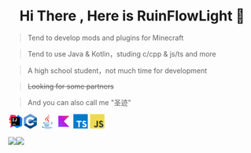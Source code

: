 <h1 align="center">Hi There , Here is RuinFlowLight 👋</h1>

   > Tend to develop mods and plugins for Minecraft<br>
   
   > Tend to use Java & Kotlin，studing c/cpp & js/ts and more<br>
   
   > A high school student，not much time for development<br>

   > ~~Looking for some partners~~ <br>

   > And you can also call me "圣迹" <br>
   
<img src="https://github.com/devicons/devicon/blob/master/icons/intellij/intellij-original.svg" title="Idea" alt="Idea" width="30" height="30"/><img src="https://github.com/devicons/devicon/blob/master/icons/cplusplus/cplusplus-original.svg" title="Cpp" alt="Cpp" width="30" height="30"/>
<img src="https://github.com/devicons/devicon/blob/master/icons/java/java-original.svg" title="Java" alt="Idea" width="30" height="30"/>
<img src="https://github.com/devicons/devicon/blob/master/icons/kotlin/kotlin-original.svg" title="kotlin" alt="kotlin" width="30" height="30"/>
<img src="https://github.com/devicons/devicon/blob/master/icons/typescript/typescript-original.svg" title="typescript" alt="typescript" width="30" height="30"/>
<img src="https://github.com/devicons/devicon/blob/master/icons/javascript/javascript-original.svg" title="javascript" alt="javascript" width="30" height="30"/>

<img align="left" src="https://github-readme-stats.vercel.app/api?username=snugbrick&hide_border=true&count_private=true&show_icons=true&icon_color=059878&title_color=059878"/>

<img align="left" src="https://github-readme-stats.vercel.app/api/top-langs/?username=snugbrick&count_private=true&layout=compact&hide_border=true&langs_count=16&icon_color=059878&title_color=059878"/><br>

<!--
**snugbrick/snugbrick** is a ✨ _special_ ✨ repository because its `README.md` (this file) appears on your GitHub profile.

Here are some ideas to get you started:

- 🔭 I’m currently working on ...
- 🌱 I’m currently learning ...
- 👯 I’m looking to collaborate on ...
- 🤔 I’m looking for help with ...
- 💬 Ask me about ...
- 📫 How to reach me: ...
- 😄 Pronouns: ...
- ⚡ Fun fact: ...
-->
